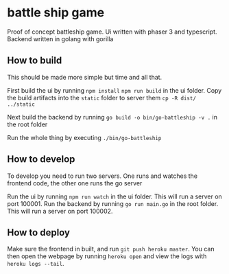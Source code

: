 # battle ship game

Proof of concept battleship game.
Ui written with phaser 3 and typescript.
Backend written in golang with gorilla

## How to build

This should be made more simple but time and all that.

First build the ui by running `npm install` `npm run build` in the ui folder.
Copy the build artifacts into the `static` folder to server them `cp -R dist/ ../static`

Next build the backend by running `go build -o bin/go-battleship -v .` in the root folder

Run the whole thing by executing `./bin/go-battleship`

## How to develop

To develop you need to run two servers. One runs and watches the frontend code, the other one runs the go server

Run the ui by running `npm run watch` in the ui folder. This will run a server on port 100001.
Run the backend by running `go run main.go` in the root folder. This will run a server on port 100002.

## How to deploy

Make sure the frontend in built, and run `git push heroku master`. You can then open the webpage by running `heroku open` and view the logs with `heroku logs --tail`.
